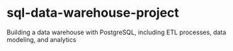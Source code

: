 # sql-data-warehouse-project
Building a data warehouse with PostgreSQL, including ETL processes, data modeling, and analytics
